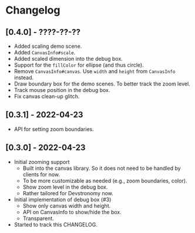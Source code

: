 # Changelog

## [0.4.0] - ????-??-??

- Added scaling demo scene.
- Added `CanvasInfo#scale`.
- Added scaled dimension into the debug box.
- Support for the `fillColor` for ellipse (and thus circle).
- Remove `CanvasInfo#canvas`. Use `width` and `height` from `CanvasInfo` instead.
- Draw boundary box for the demo scenes. To better track the zoom level.
- Track mouse position in the debug box.
- Fix canvas clean-up glitch.

## [0.3.1] - 2022-04-23

- API for setting zoom boundaries.

## [0.3.0] - 2022-04-23

- Initial zooming support
  - Built into the canvas library. So it does not need to be handled by clients for now.
  - To be more customizable as needed (e.g., zoom boundaries, color).
  - Show zoom level in the debug box.
  - Rather tailored for Devstronomy now.
- Initial implementation of debug box (#3)
  - Show only canvas width and height.
  - API on CanvasInfo to show/hide the box.
  - Transparent.
- Started to track this CHANGELOG.
